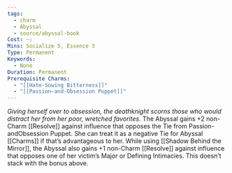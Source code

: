 ```yaml
---
tags:
  - charm
  - Abyssal
  - source/abyssal-book
Cost: —; 
Mins: Socialize 5, Essence 3
Type: Permanent
Keywords:
  - None
Duration: Permanent
Prerequisite Charms:
  - "[[Hate-Sowing Bitterness]]"
  - "[[Passion-and-Obsession Puppet]]"
---
```

*Giving herself over to obsession, the deathknight scorns those who would distract her from her poor, wretched favorites.*
The Abyssal gains +2 non-Charm [[Resolve]] against influence that opposes the Tie from Passion-andObsession Puppet. She can treat it as a negative Tie for Abyssal [[Charms]] if that’s advantageous to her.
While using [[Shadow Behind the Mirror]], the Abyssal also gains +1 non-Charm [[Resolve]] against influence that opposes one of her victim’s Major or Defining Intimacies. This doesn’t stack with the bonus above.